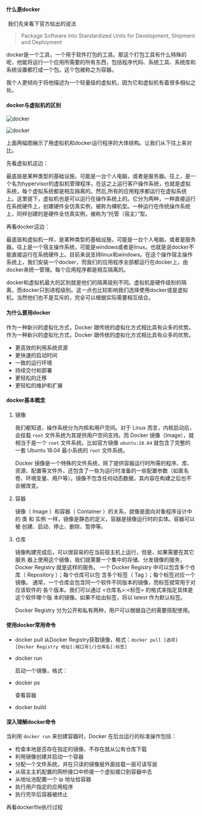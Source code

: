#### 什么是docker 

​	我们先来看下官方给出的说法

> Package Software into Standardized Units for Development, Shipment and Deployment

​	docker是一个工具，一个用于软件打包的工具。那这个打包工具有什么特殊的呢，他能将运行一个应用所需要的所有东西，包括程序代码、系统工具、系统库和系统设置都打成一个包。这个包被称之为容器。

我个人更倾向于将他描述为一个轻量级的虚拟机，因为它和虚拟机有着很多相似之处。

#### docker与虚拟机的区别

![docker](G:\文档\java-learn-note\pic\container-vm.png)

![docker](G:\文档\java-learn-note\pic\docker-containerized.png)

上面两幅图展示了用虚拟机和docker运行程序的大体结构。让我们从下往上来对比。

先看虚拟机这边：

最底层是某种类型的基础设施，可能是一台个人电脑，或者是服务器。往上，是一个名为hypervisor的虚拟机管理程序，在这之上运行客户操作系统，也就是虚拟系统，每个虚拟系统都是相互隔离的。然后,所有的应用程序都运行在虚拟系统上。这里提下，虚拟机也是可以运行在操作系统上的。它分为两种，一种直接运行在系统硬件上，创建硬件全仿真实例，被称为裸机型。一种运行在传统操作系统上，同样创建的是硬件全仿真实例，被称为“托管（宿主）”型。

再看docker这边：

最底层和虚拟机一样，是某种类型的基础设施，可能是一台个人电脑，或者是服务器。往上是一个宿主操作系统，可能是windows或者是linux。也就是说docker不能直接运行在系统硬件上。目前来说支持linux和windows。在这个操作宿主操作系统上，我们安装一个docker，而我们的应用程序全部都运行在docker上，由docker来统一管理。每个应用程序都是相互隔离的。

docker和虚拟机最大的区别就是他们的隔离级别不同。虚拟机是硬件级别的隔离，而docker只到进程级别。这一点也比较影响我们选择使用docker或是虚拟机。当然他们也不是互斥的，完全可以根据实际需要相互结合。

#### 为什么要用docker

作为一种新兴的虚拟化方式，Docker 跟传统的虚拟化方式相比具有众多的优势。作为一种新兴的虚拟化方式，Docker 跟传统的虚拟化方式相比具有众多的优势。

- 更高效的利用系统资源
- 更快速的启动时间
- 一致的运行环境
- 持续交付和部署
- 更轻松的迁移
- 更轻松的维护和扩展

#### docker基本概念

1. 镜像

   我们都知道，操作系统分为内核和用户空间。对于 Linux 而言，内核启动后，会挂载 `root` 文件系统为其提供用户空间支持。而 Docker 镜像（Image），就相当于是一个 `root` 文件系统。比如官方镜像 `ubuntu:18.04` 就包含了完整的一套 Ubuntu 18.04 最小系统的 `root` 文件系统。

   Docker 镜像是一个特殊的文件系统，除了提供容器运行时所需的程序、库、资源、配置等文件外，还包含了一些为运行时准备的一些配置参数（如匿名卷、环境变量、用户等）。镜像不包含任何动态数据，其内容在构建之后也不会被改变。

2. 容器

   镜像（ Image ）和容器（ Container ）的关系，就像是面向对象程序设计中的
   类 和 实例 一样，镜像是静态的定义，容器是镜像运行时的实体。容器可以被
   创建、启动、停止、删除、暂停等。

3. 仓库

   镜像构建完成后，可以很容易的在当前宿主机上运行，但是，如果需要在其它服务
   器上使用这个镜像，我们就需要一个集中的存储、分发镜像的服务，Docker
   Registry 就是这样的服务。
   一个 Docker Registry 中可以包含多个仓库（ Repository ）；每个仓库可以包
   含多个标签（ Tag ）；每个标签对应一个镜像。
   通常，一个仓库会包含同一个软件不同版本的镜像，而标签就常用于对应该软件的
   各个版本。我们可以通过 <仓库名>:<标签> 的格式来指定具体是这个软件哪个版
   本的镜像。如果不给出标签，将以 latest 作为默认标签。

   Docker Registry 分为公开和私有两种，用户可以根据自己的需要搭配使用。

#### 使用docker常用命令

* docker pull 
  从Docker Registry获取镜像，格式：`docker pull [选项][Docker Registry 地址[:端口号]/]仓库名[:标签]`

* docker run 

  启动一个镜像，格式：

* docker ps

  查看容器

* docker build


#### 深入理解docker命令

当利用 `docker run` 来创建容器时，Docker 在后台运行的标准操作包括：

- 检查本地是否存在指定的镜像，不存在就从公有仓库下载
- 利用镜像创建并启动一个容器
- 分配一个文件系统，并在只读的镜像层外面挂载一层可读写层
- 从宿主主机配置的网桥接口中桥接一个虚拟接口到容器中去
- 从地址池配置一个 ip 地址给容器
- 执行用户指定的应用程序
- 执行完毕后容器被终止

再看dockerfile执行过程



[Comparing Virtual Machines vs Docker Containers]: https://nickjanetakis.com/blog/comparing-virtual-machines-vs-docker-containers
[Visualizing Docker Containers and Images]: http://merrigrove.blogspot.com/2015/10/visualizing-docker-containers-and-images.html

